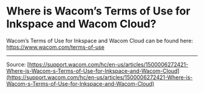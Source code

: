 # Where is Wacom’s Terms of Use for Inkspace and Wacom Cloud?

Wacom’s Terms of Use for Inkspace and Wacom Cloud can be found here: https://www.wacom.com/terms-of-use

---
Source: [https://support.wacom.com/hc/en-us/articles/1500006272421-Where-is-Wacom-s-Terms-of-Use-for-Inkspace-and-Wacom-Cloud](https://support.wacom.com/hc/en-us/articles/1500006272421-Where-is-Wacom-s-Terms-of-Use-for-Inkspace-and-Wacom-Cloud)
